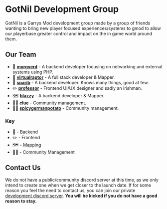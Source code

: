 # GotNil Development Group

GotNil is a Garrys Mod development group made by a group of friends wanting to bring new player focused experiences/systems to gmod to allow our playerbase
greater control and impact on the in game world around them.

## Our Team

- 📝 **[morgverd](https://github.com/morgverd)** - A backend developer focusing on networking and external systems using PHP.
- 📝 **[virtualraptor](https://github.com/Blueasharky)** - A full stack developer & Mapper.
- 📝 **[sparib](https://github.com/sparib)** - A backend developer. Knows many things, good at few. 
- ✏️ **[professor](https://github.com/professorv2)** - Frontend UI/UX designer and sadly an irishman.
- 🗺️ **[blazzy](https://github.com/Blazzy12)** - A backend developer & Mapper.
- 🧑‍🌾 **[clue](https://github.com/Grubpit)** - Community management.
- 🧑‍🌾 **[spicygermanpotato](https://github.com/jedimasterpotato)** - Community management.

### Key
* 📝 - Backend
* ✏️ - Frontend
* 🗺️ - Mapping
* 🧑‍🌾 - Community Management

## Contact Us

We do not have a public/community discord server at this time, as we only intend to create one when we get closer to the launch date. If for some reason
you feel the need to contact us, you can join our private [development discord server](https://discord.gg/WctRV3MVp8). **You will be kicked if you do not have a
good reason to stay.**
